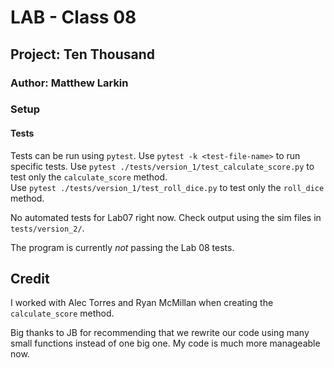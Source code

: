 # **LAB - Class 08**

## **Project: Ten Thousand**

### **Author: Matthew Larkin**

### **Setup**

#### Tests

Tests can be run using `pytest`. Use `pytest -k <test-file-name>` to run specific tests.
Use `pytest ./tests/version_1/test_calculate_score.py` to test only the `calculate_score` method.  
Use `pytest ./tests/version_1/test_roll_dice.py` to test only the `roll_dice` method.  

No automated tests for Lab07 right now. Check output using the sim files in `tests/version_2/`.

The program is currently *not* passing the Lab 08 tests.

## **Credit**

I worked with Alec Torres and Ryan McMillan when creating the `calculate_score` method.

Big thanks to JB for recommending that we rewrite our code using many small functions instead of one big one. My code is much more manageable now.
